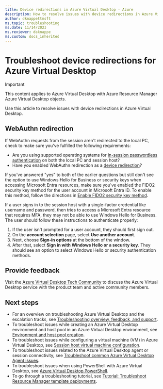 ```yaml
---
title: Device redirections in Azure Virtual Desktop - Azure
description: How to resolve issues with device redirections in Azure Virtual Desktop.
author: dknappettmsft
ms.topic: troubleshooting
ms.date: 11/14/2023
ms.reviewer: daknappe
ms.custom: docs_inherited
---
```

# Troubleshoot device redirections for Azure Virtual Desktop

>[!IMPORTANT]
>This content applies to Azure Virtual Desktop with Azure Resource Manager Azure Virtual Desktop objects.

Use this article to resolve issues with device redirections in Azure Virtual Desktop.

## WebAuthn redirection

If WebAuthn requests from the session aren't redirected to the local PC, check to make sure you've fulfilled the following requirements:

- Are you using supported operating systems for [in-session passwordless authentication](/azure/virtual-desktop/authentication#in-session-passwordless-authentication) on both the local PC and session host?
- Have you enabled WebAuthn redirection as a [device redirection](/azure/virtual-desktop/redirection-configure-webauthn)?

If you've answered "yes" to both of the earlier questions but still don't see the option to use Windows Hello for Business or security keys when accessing Microsoft Entra resources, make sure you've enabled the FIDO2 security key method for the user account in Microsoft Entra ID. To enable this method, follow the directions in [Enable FIDO2 security key method](/azure/active-directory/authentication/howto-authentication-passwordless-security-key#enable-fido2-security-key-method).

If a user signs in to the session host with a single-factor credential like username and password, then tries to access a Microsoft Entra resource that requires MFA, they may not be able to use Windows Hello for Business. The user should follow these instructions to authenticate properly:

1. If the user isn't prompted for a user account, they should first sign out.
1. On the **account selection** page, select **Use another account**.
1. Next, choose **Sign-in options** at the bottom of the window.
1. After that, select **Sign in with Windows Hello or a security key**. They should see an option to select Windows Hello or security authentication methods.

## Provide feedback

Visit the [Azure Virtual Desktop Tech Community](https://techcommunity.microsoft.com/t5/azure-virtual-desktop/bd-p/AzureVirtualDesktopForum) to discuss the Azure Virtual Desktop service with the product team and active community members.

## Next steps

- For an overview on troubleshooting Azure Virtual Desktop and the escalation tracks, see [Troubleshooting overview, feedback, and support](/azure/virtual-desktop/troubleshoot-set-up-overview).
- To troubleshoot issues while creating an Azure Virtual Desktop environment and host pool in an Azure Virtual Desktop environment, see [Environment and host pool creation](/azure/virtual-desktop/troubleshoot-set-up-issues).
- To troubleshoot issues while configuring a virtual machine (VM) in Azure Virtual Desktop, see [Session host virtual machine configuration](/azure/virtual-desktop/troubleshoot-vm-configuration).
- To troubleshoot issues related to the Azure Virtual Desktop agent or session connectivity, see [Troubleshoot common Azure Virtual Desktop Agent issues](/azure/virtual-desktop/troubleshoot-agent).
- To troubleshoot issues when using PowerShell with Azure Virtual Desktop, see [Azure Virtual Desktop PowerShell](/azure/virtual-desktop/troubleshoot-powershell).
- To go through a troubleshooting tutorial, see [Tutorial: Troubleshoot Resource Manager template deployments](/azure/virtual-desktop/../azure-resource-manager/templates/template-tutorial-troubleshoot).
